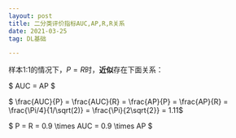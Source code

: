 ```yaml
---
layout: post
title: 二分类评价指标AUC,AP,R,R关系
date: 2021-03-25 
tag: DL基础

---
```




样本1:1的情况下，$P=R$时，**近似**存在下面关系：

$ AUC = AP $

$ \frac{AUC}{P} = \frac{AUC}{R} = \frac{AP}{P} = \frac{AP}{R} = \frac{\Pi/4}{1/\sqrt(2)} = \frac{\Pi}{2\sqrt{2}} = 1.11$

 $  P = R = 0.9 \times AUC = 0.9 \times AP $




